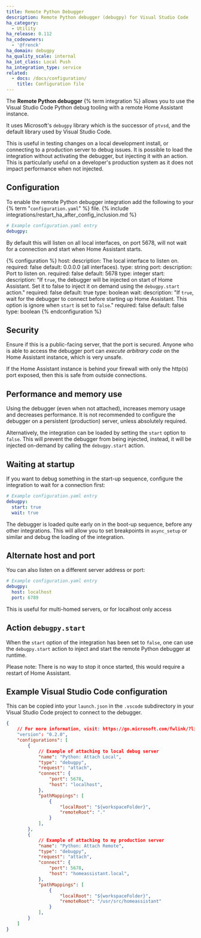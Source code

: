 ```yaml
---
title: Remote Python Debugger
description: Remote Python debugger (debugpy) for Visual Studio Code
ha_category:
  - Utility
ha_release: 0.112
ha_codeowners:
  - '@frenck'
ha_domain: debugpy
ha_quality_scale: internal
ha_iot_class: Local Push
ha_integration_type: service
related:
  - docs: /docs/configuration/
    title: Configuration file
---
```


The **Remote Python debugger** {% term integration %} allows you to use the Visual Studio Code
Python debug tooling with a remote Home Assistant instance.

It uses Microsoft's `debugpy` library which is the successor of `ptvsd`, and
the default library used by Visual Studio Code.

This is useful in testing changes on a local development install, or connecting
to a production server to debug issues. It is possible to load the integration
without activating the debugger, but injecting it with an action. This
is particularly useful on a developer's production system as it does not impact
performance when not injected.

## Configuration

To enable the remote Python debugger integration add the following to
your {% term "`configuration.yaml`" %} file.
{% include integrations/restart_ha_after_config_inclusion.md %}

```yaml
# Example configuration.yaml entry
debugpy:
```

By default this will listen on all local interfaces, on port 5678,
will not wait for a connection and start when Home Assistant starts.

{% configuration %}
host:
  description: The local interface to listen on.
  required: false
  default: 0.0.0.0 (all interfaces).
  type: string
port:
  description: Port to listen on.
  required: false
  default: 5678
  type: integer
start:
  description: "If `true`, the debugger will be injected on start of Home Assistant. Set it to false to inject it on demand using the `debugpy.start` action."
  required: false
  default: true
  type: boolean
wait:
  description: "If `true`, wait for the debugger to connect before starting up Home Assistant. This option is ignore when `start` is set to `false`."
  required: false
  default: false
  type: boolean
{% endconfiguration %}

## Security

Ensure if this is a public-facing server, that the port is secured. Anyone who
is able to access the debugger port can *execute arbitrary code* on the
Home Assistant instance, which is very unsafe.

If the Home Assistant instance is behind your firewall with only the http(s) port
exposed, then this is safe from outside connections.

## Performance and memory use

Using the debugger (even when not attached), increases memory usage and
decreases performance. It is not recommended to configure the debugger on a
persistent (production) server, unless absolutely required.

Alternatively, the integration can be loaded by setting the `start` option
to `false`. This will prevent the debugger from being injected, instead,
it will be injected on-demand by calling the `debugpy.start` action.

## Waiting at startup

If you want to debug something in the start-up sequence, configure the
integration to wait for a connection first:

```yaml
# Example configuration.yaml entry
debugpy:
  start: true
  wait: true
```

The debugger is loaded quite early on in the boot-up sequence, before any other
integrations. This will allow you to set breakpoints in `async_setup` or similar
and debug the loading of the integration.

## Alternate host and port

You can also listen on a different server address or port:

```yaml
# Example configuration.yaml entry
debugpy:
  host: localhost
  port: 6789
```

This is useful for multi-homed servers, or for localhost only access

## Action `debugpy.start`

When the `start` option of the integration has been set to `false`, one can
use the `debugpy.start` action to inject and start the remote Python
debugger at runtime.

Please note: There is no way to stop it once started, this would require
a restart of Home Assistant.

## Example Visual Studio Code configuration

This can be copied into your `launch.json` in the `.vscode` subdirectory in
your Visual Studio Code project to connect to the debugger.

```json
{
    // For more information, visit: https://go.microsoft.com/fwlink/?linkid=830387
    "version": "0.2.0",
    "configurations": [
        {
            // Example of attaching to local debug server
            "name": "Python: Attach Local",
            "type": "debugpy",
            "request": "attach",
            "connect": {
                "port": 5678,
                "host": "localhost",
            },
            "pathMappings": [
                {
                    "localRoot": "${workspaceFolder}",
                    "remoteRoot": "."
                }
            ],
        },
        {
            // Example of attaching to my production server
            "name": "Python: Attach Remote",
            "type": "debugpy",
            "request": "attach",
            "connect": {
                "port": 5678,
                "host": "homeassistant.local",
            },
            "pathMappings": [
                {
                    "localRoot": "${workspaceFolder}",
                    "remoteRoot": "/usr/src/homeassistant"
                }
            ],
        }
    ]
}
```
